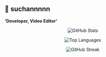 ## 🐼 suchannnnn

**'Developer, Video Editor'**

<p align="center">
  <img src="https://github-readme-stats.vercel.app/api?username=YourUsername&show_icons=true&theme=radical" alt="GitHub Stats" />
</p>

<p align="center">
  <img src="https://github-readme-stats.vercel.app/api/top-langs/?username=YourUsername&layout=compact&theme=radical" alt="Top Languages" />
</p>

<p align="center">
  <img src="https://streak-stats.demolab.com/?user=YourUsername&theme=radical" alt="GitHub Streak" />
</p>


